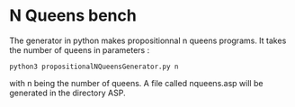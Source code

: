 # N Queens bench

The generator in python makes propositionnal n queens programs. It takes the number of queens in parameters :

``` python3 propositionalNQueensGenerator.py n ```

with n being the number of queens. A file called nqueens.asp will be generated in the directory ASP. 

